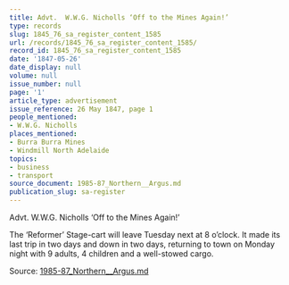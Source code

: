 ```yaml
---
title: Advt.  W.W.G. Nicholls ‘Off to the Mines Again!’
type: records
slug: 1845_76_sa_register_content_1585
url: /records/1845_76_sa_register_content_1585/
record_id: 1845_76_sa_register_content_1585
date: '1847-05-26'
date_display: null
volume: null
issue_number: null
page: '1'
article_type: advertisement
issue_reference: 26 May 1847, page 1
people_mentioned:
- W.W.G. Nicholls
places_mentioned:
- Burra Burra Mines
- Windmill North Adelaide
topics:
- business
- transport
source_document: 1985-87_Northern__Argus.md
publication_slug: sa-register
---
```


Advt.  W.W.G. Nicholls ‘Off to the Mines Again!’

The ‘Reformer’ Stage-cart will leave Tuesday next at 8 o’clock.  It made its last trip in two days and down in two days, returning to town on Monday night with 9 adults, 4 children and a well-stowed cargo.

Source: [1985-87_Northern__Argus.md](/downloads/markdown/1985-87_Northern__Argus.md)
